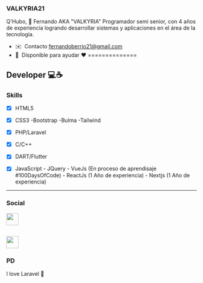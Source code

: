 ### VALKYRIA21 
Q'Hubo, 👋 Fernando AKA "VALKYRIA" 
Programador semi senior, con 4 años de
experiencia logrando desarrollar sistemas y
aplicaciones en el área de la tecnología.

* ✉️  Contacto [fernandoberrio21@gmail.com](mailto:fernandoberrio21@gmail.com)
* 🤝  Disponible para ayudar ❤
==============

Developer 💻☕
-------------

### Skills

- [x] HTML5
- [x] CSS3
        -Bootstrap
        -Bulma
        -Tailwind
- [x] PHP/Laravel
- [x] C/C++
- [x] DART/Flutter
- [x] JavaScript
        - JQuery
        - VueJs (En proceso de aprendisaje #100DaysOfCode)
        - ReactJs (1 Año de experiencia)
        - Nextjs (1 Año de experiencia)


-------------

### Social

<a href="https://twitter.com/FhernandoDev" target="_blank" rel="noreferrer"><img src="https://raw.githubusercontent.com/danielcranney/readme-generator/main/public/icons/socials/twitter.svg" width="32" height="32" /></a></p>

<a href="https://www.linkedin.com/in/fernando-berrio-torres/" target="_blank" rel="noreferrer"><img src="https://raw.githubusercontent.com/danielcranney/readme-generator/main/public/icons/socials/linkedin.svg" width="32" height="32" /></a>
-------------

### PD

I love Laravel 💖
